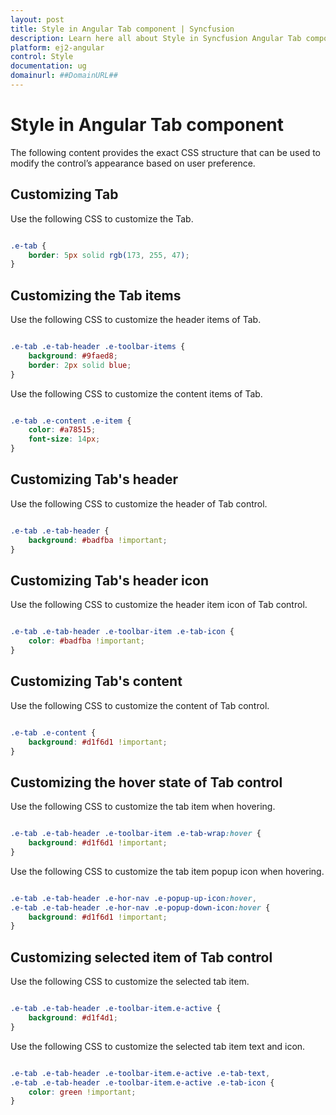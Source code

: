 ```yaml
---
layout: post
title: Style in Angular Tab component | Syncfusion
description: Learn here all about Style in Syncfusion Angular Tab component of Syncfusion Essential JS 2 and more.
platform: ej2-angular
control: Style 
documentation: ug
domainurl: ##DomainURL##
---
```


# Style in Angular Tab component

The following content provides the exact CSS structure that can be used to modify the control’s appearance based on user preference.

## Customizing Tab

Use the following CSS to customize the Tab.

```CSS

.e-tab {
    border: 5px solid rgb(173, 255, 47);
}

```

## Customizing the Tab items

Use the following CSS to customize the header items of Tab.

```CSS

.e-tab .e-tab-header .e-toolbar-items {
    background: #9faed8;
    border: 2px solid blue;
}

```

Use the following CSS to customize the content items of Tab.

```CSS

.e-tab .e-content .e-item {
    color: #a78515;
    font-size: 14px;
}

```

## Customizing Tab's header

Use the following CSS to customize the header of Tab control.

```CSS

.e-tab .e-tab-header {
    background: #badfba !important;
}

```

## Customizing Tab's header icon

Use the following CSS to customize the header item icon of Tab control.

```CSS

.e-tab .e-tab-header .e-toolbar-item .e-tab-icon {
    color: #badfba !important;
}

```

## Customizing Tab's content

Use the following CSS to customize the content of Tab control.

```CSS

.e-tab .e-content {
    background: #d1f6d1 !important;
}

```

## Customizing the hover state of Tab control

Use the following CSS to customize the tab item when hovering.

```CSS

.e-tab .e-tab-header .e-toolbar-item .e-tab-wrap:hover {
    background: #d1f6d1 !important;
}

```

Use the following CSS to customize the tab item popup icon when hovering.

```CSS

.e-tab .e-tab-header .e-hor-nav .e-popup-up-icon:hover,
.e-tab .e-tab-header .e-hor-nav .e-popup-down-icon:hover {
    background: #d1f6d1 !important;
}

```

## Customizing selected item of Tab control

Use the following CSS to customize the selected tab item.

```CSS

.e-tab .e-tab-header .e-toolbar-item.e-active {
    background: #d1f4d1;
}

```

Use the following CSS to customize the selected tab item text and icon.

```CSS

.e-tab .e-tab-header .e-toolbar-item.e-active .e-tab-text,
.e-tab .e-tab-header .e-toolbar-item.e-active .e-tab-icon {
    color: green !important;
}

```